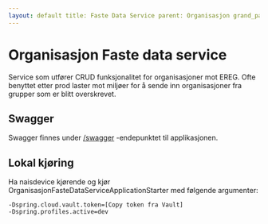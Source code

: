 ```yaml
---
layout: default title: Faste Data Service parent: Organisasjon grand_parent: Applikasjoner
---
```


# Organisasjon Faste data service

Service som utfører CRUD funksjonalitet for organisasjoner mot EREG. Ofte benyttet etter prod laster mot miljøer for å
sende inn organisasjoner fra grupper som er blitt overskrevet.

## Swagger

Swagger finnes under [/swagger](https://testnav-organisasjon-faste-data-service.dev.intern.nav.no/swagger) -endepunktet
til applikasjonen.

## Lokal kjøring

Ha naisdevice kjørende og kjør OrganisasjonFasteDataServiceApplicationStarter med følgende argumenter:

```
-Dspring.cloud.vault.token=[Copy token fra Vault]
-Dspring.profiles.active=dev
```

